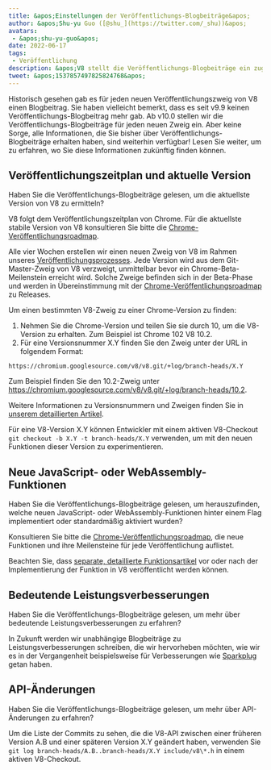 ```yaml
---
title: &apos;Einstellungen der Veröffentlichungs-Blogbeiträge&apos;
author: &apos;Shu-yu Guo ([@shu_](https://twitter.com/_shu))&apos;
avatars:
 - &apos;shu-yu-guo&apos;
date: 2022-06-17
tags:
 - Veröffentlichung
description: &apos;V8 stellt die Veröffentlichungs-Blogbeiträge ein zugunsten des Chrome-Veröffentlichungsplans und funktionsbezogener Blogbeiträge.&apos;
tweet: &apos;1537857497825824768&apos;
---
```


Historisch gesehen gab es für jeden neuen Veröffentlichungszweig von V8 einen Blogbeitrag. Sie haben vielleicht bemerkt, dass es seit v9.9 keinen Veröffentlichungs-Blogbeitrag mehr gab. Ab v10.0 stellen wir die Veröffentlichungs-Blogbeiträge für jeden neuen Zweig ein. Aber keine Sorge, alle Informationen, die Sie bisher über Veröffentlichungs-Blogbeiträge erhalten haben, sind weiterhin verfügbar! Lesen Sie weiter, um zu erfahren, wo Sie diese Informationen zukünftig finden können.

<!--truncate-->
## Veröffentlichungszeitplan und aktuelle Version

Haben Sie die Veröffentlichungs-Blogbeiträge gelesen, um die aktuellste Version von V8 zu ermitteln?

V8 folgt dem Veröffentlichungszeitplan von Chrome. Für die aktuellste stabile Version von V8 konsultieren Sie bitte die [Chrome-Veröffentlichungsroadmap](https://chromestatus.com/roadmap).

Alle vier Wochen erstellen wir einen neuen Zweig von V8 im Rahmen unseres [Veröffentlichungsprozesses](https://v8.dev/docs/release-process). Jede Version wird aus dem Git-Master-Zweig von V8 verzweigt, unmittelbar bevor ein Chrome-Beta-Meilenstein erreicht wird. Solche Zweige befinden sich in der Beta-Phase und werden in Übereinstimmung mit der [Chrome-Veröffentlichungsroadmap](https://chromestatus.com/roadmap) zu Releases.

Um einen bestimmten V8-Zweig zu einer Chrome-Version zu finden:

1. Nehmen Sie die Chrome-Version und teilen Sie sie durch 10, um die V8-Version zu erhalten. Zum Beispiel ist Chrome 102 V8 10.2.
1. Für eine Versionsnummer X.Y finden Sie den Zweig unter der URL in folgendem Format:

```
https://chromium.googlesource.com/v8/v8.git/+log/branch-heads/X.Y
```

Zum Beispiel finden Sie den 10.2-Zweig unter https://chromium.googlesource.com/v8/v8.git/+log/branch-heads/10.2.

Weitere Informationen zu Versionsnummern und Zweigen finden Sie in [unserem detaillierten Artikel](https://v8.dev/docs/version-numbers).

Für eine V8-Version X.Y können Entwickler mit einem aktiven V8-Checkout `git checkout -b X.Y -t branch-heads/X.Y` verwenden, um mit den neuen Funktionen dieser Version zu experimentieren.

## Neue JavaScript- oder WebAssembly-Funktionen

Haben Sie die Veröffentlichungs-Blogbeiträge gelesen, um herauszufinden, welche neuen JavaScript- oder WebAssembly-Funktionen hinter einem Flag implementiert oder standardmäßig aktiviert wurden?

Konsultieren Sie bitte die [Chrome-Veröffentlichungsroadmap](https://chromestatus.com/roadmap), die neue Funktionen und ihre Meilensteine für jede Veröffentlichung auflistet.

Beachten Sie, dass [separate, detaillierte Funktionsartikel](/features) vor oder nach der Implementierung der Funktion in V8 veröffentlicht werden können.

## Bedeutende Leistungsverbesserungen

Haben Sie die Veröffentlichungs-Blogbeiträge gelesen, um mehr über bedeutende Leistungsverbesserungen zu erfahren?

In Zukunft werden wir unabhängige Blogbeiträge zu Leistungsverbesserungen schreiben, die wir hervorheben möchten, wie wir es in der Vergangenheit beispielsweise für Verbesserungen wie [Sparkplug](https://v8.dev/blog/sparkplug) getan haben.

## API-Änderungen

Haben Sie die Veröffentlichungs-Blogbeiträge gelesen, um mehr über API-Änderungen zu erfahren?

Um die Liste der Commits zu sehen, die die V8-API zwischen einer früheren Version A.B und einer späteren Version X.Y geändert haben, verwenden Sie `git log branch-heads/A.B..branch-heads/X.Y include/v8\*.h` in einem aktiven V8-Checkout.
